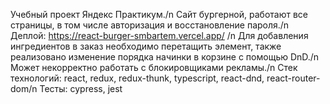 Учебный проект Яндекс Практикум./n
Сайт бургерной, работают все страницы, в том числе авторизация и восстановление пароля./n
Деплой: https://react-burger-smbartem.vercel.app/    /n
Для добавления ингредиентов в заказ необходимо перетащить элемент, также реализовано изменение порядка начинки в корзине с помощью DnD./n
Может некорректно работать с блокировщиками рекламы./n
Стек технологий: react, redux, redux-thunk, typescript, react-dnd, react-router-dom/n
Тесты: cypress, jest 
